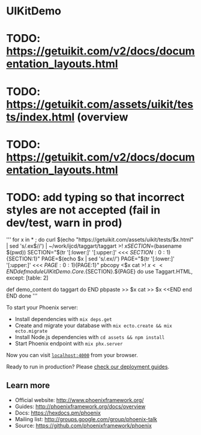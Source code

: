 # UIKitDemo

# TODO: https://getuikit.com/v2/docs/documentation_layouts.html
# TODO: https://getuikit.com/assets/uikit/tests/index.html (overview
# TODO: https://getuikit.com/v2/docs/documentation_layouts.html
# TODO: add typing so that incorrect styles are not accepted (fail in dev/test, warn in prod)

'''
for x in * ; do
curl $(echo "https://getuikit.com/assets/uikit/tests/$x.html" | sed 's/.ex$//') | ~/work/ijcd/taggart/taggart >! $x
SECTION=$(basename $(pwd))
SECTION="$(tr '[:lower:]' '[:upper:]' <<< ${SECTION:0:1})${SECTION:1}"
PAGE=$(echo $x | sed 's/.ex//')
PAGE="$(tr '[:lower:]' '[:upper:]' <<< ${PAGE:0:1})${PAGE:1}"
pbcopy <$x
cat >! $x <<END
defmodule UIKitDemo.Core.${SECTION}.${PAGE} do
  use Taggart.HTML, except: [table: 2]

  def demo_content do
    taggart do
END
pbpaste >> $x
cat >> $x <<END
end
END
done
'''

To start your Phoenix server:

  * Install dependencies with `mix deps.get`
  * Create and migrate your database with `mix ecto.create && mix ecto.migrate`
  * Install Node.js dependencies with `cd assets && npm install`
  * Start Phoenix endpoint with `mix phx.server`

Now you can visit [`localhost:4000`](http://localhost:4000) from your browser.

Ready to run in production? Please [check our deployment guides](http://www.phoenixframework.org/docs/deployment).

## Learn more

  * Official website: http://www.phoenixframework.org/
  * Guides: http://phoenixframework.org/docs/overview
  * Docs: https://hexdocs.pm/phoenix
  * Mailing list: http://groups.google.com/group/phoenix-talk
  * Source: https://github.com/phoenixframework/phoenix
